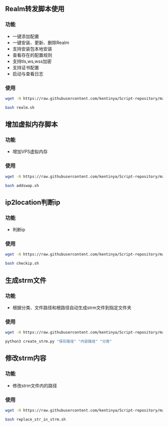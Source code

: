 ## Realm转发脚本使用
### 功能
- 一键添加配置
- 一键安装、更新、删除Realm
- 支持安装包本地安装
- 查看存在的配置规则
- 支持tls,ws,wss加密
- 支持证书配置
- 启动与查看日志
### 使用
``` bash
wget -N https://raw.githubusercontent.com/kentinya/Script-repository/main/Realm/realm.sh && chmod +x realm.sh
```
``` bash
bash realm.sh
```
## 增加虚拟内存脚本
### 功能
- 增加VPS虚拟内存
### 使用
```bash
wget -N https://raw.githubusercontent.com/kentinya/Script-repository/main/addswap/addswap.sh && chmod +x addswap.sh
```
``` bash
bash addswap.sh
```

## ip2location判断ip
### 功能
- 判断ip

### 使用
```bash
wget -N https://raw.githubusercontent.com/kentinya/Script-repository/main/ip2location/checkip.sh && chmod +x checkip.sh
```
``` bash
bash checkip.sh
```
## 生成strm文件

### 功能
- 根据分类、文件路径和根路径自动生成strm文件到指定文件夹

### 使用
```bash
wget -N https://raw.githubusercontent.com/kentinya/Script-repository/main/creat_strm/create_strm.py && chmod +x create_strm.py
```
``` bash
python3 create_strm.py "保存路径" "内容路径" "分类"
```

## 修改strm内容

### 功能

-  修改strm文件内的路径

### 使用

```bash
wget -N https://raw.githubusercontent.com/kentinya/Script-repository/main/creat_strm/replace_str_in_strm.sh && chmod +x replace_str_in_strm.sh
```
```bash
bash replace_str_in_strm.sh
```
